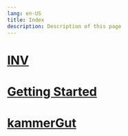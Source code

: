 ```yaml
---
lang: en-US
title: Index
description: Description of this page
---
```


<!-- relative path -->

# [INV](../inv.md)  
# [Getting Started](./getting-started.md)  
# [kammerGut](./kammergut.md)  



